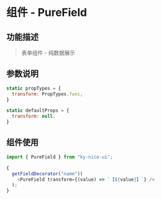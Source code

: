 # 组件 - PureField

## 功能描述

> 表单组件 - 纯数据展示

## 参数说明

```javascript
static propTypes = {
  transform: PropTypes.func,
}

static defaultProps = {
  transform: null,
}
```

## 组件使用

```javascript
import { PureField } from "ky-nice-ui";

{
  getFieldDecorator("name")(
    <PureField transform={(value) => `【${value}】`} />
  );
}
```
